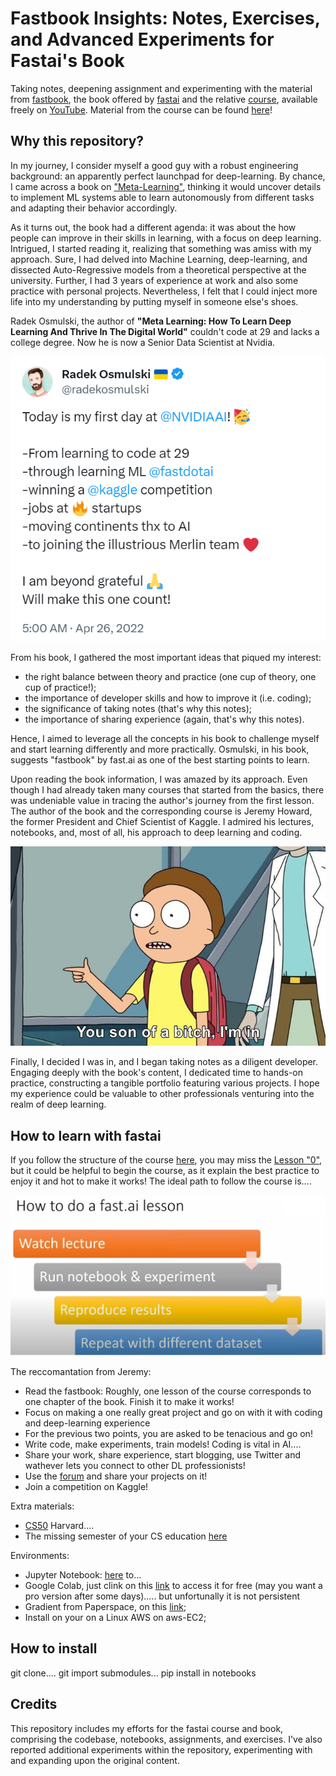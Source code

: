 #  Fastbook Insights: Notes, Exercises, and Advanced Experiments for Fastai's Book

Taking notes, deepening assignment and experimenting with the material from [fastbook](https://github.com/fastai/fastbook), the book offered by [fastai](https://www.fast.ai/) and the relative [course](https://course.fast.ai/), available freely on [YouTube](https://www.youtube.com/playlist?list=PLfYUBJiXbdtSvpQjSnJJ_PmDQB_VyT5iU). Material from the course can be found [here](https://github.com/fastai/course22)!


## Why this repository?

In my journey, I consider myself a good guy  with a robust engineering background: an apparently perfect launchpad for deep-learning. By chance, I came across a book on ["Meta-Learning"](https://radekosmulski.gumroad.com/l/learn_deep_learning), thinking it would uncover details to implement ML systems able to learn autonomously from different tasks and adapting their behavior accordingly. 

As it turns out, the book had a different agenda: it was about the how people can improve in their skills in learning, with a focus on deep learning. Intrigued, I started reading it, realizing that something was amiss with my approach. Sure, I had delved into Machine Learning, deep-learning, and dissected Auto-Regressive models from a theoretical perspective at the university. Further, I had 3 years of experience at work and also some practice with personal projects. Nevertheless, I felt that I could inject more life into my understanding by putting myself in someone else's shoes.

Radek Osmulski, the author of **"Meta Learning: How To Learn Deep Learning And Thrive In The Digital World"** couldn't code at 29 and lacks a college degree. Now he is now a Senior Data Scientist at Nvidia. 

![twitter](./00_howto_fastai/images/twitter.PNG)

From his book, I gathered the most important ideas that piqued my interest: 
- the right balance between theory and practice (one cup of theory, one cup of practice!);
- the importance of developer skills and how to improve it (i.e. coding);
- the significance of taking notes (that's why this notes);
- the importance of sharing experience (again, that's why this notes).

Hence, I aimed to leverage all the concepts in his book to challenge myself and start learning differently and more practically. Osmulski, in his book, suggests "fastbook" by fast.ai as one of the best starting points to learn.

Upon reading the book information, I was amazed by its approach. Even though I had already taken many courses that started from the basics, there was undeniable value in tracing the author's journey from the first lesson. The author of the book and the corresponding course is Jeremy Howard, the former President and Chief Scientist of Kaggle. I admired his lectures, notebooks, and, most of all, his approach to deep learning and coding.

![imin](./00_howto_fastai/images/imin.jpg)

Finally, I decided I was in, and I began taking notes as a diligent developer. Engaging deeply with the book's content, I dedicated time to hands-on practice, constructing a tangible portfolio featuring various projects. I hope my experience could be valuable to other professionals venturing into the realm of deep learning.

## How to learn with fastai

If you follow the structure of the course [here](https://course.fast.ai/), you may miss the [Lesson "0"](https://www.youtube.com/watch?v=gGxe2mN3kAg&t=29s), but it could be helpful to begin the course, as it explain the best practice to enjoy it and hot to make it works!
The ideal path to follow the course is....

![howto](./00_howto_fastai/images/howto_fastai.PNG)

The reccomantation from Jeremy:
- Read the fastbook: Roughly, one lesson of the course corresponds to one chapter of the book. Finish it to make it works!
- Focus on making a one really great project and go on with it with coding and deep-learning experience
- For the previous two points, you are asked to be tenacious and go on!
- Write code, make experiments, train models! Coding is vital in AI....
- Share your work, share experience, start blogging, use Twitter and wathever lets you connect to other DL professionists!
- Use the [forum](https://forums.fast.ai/) and share your projects on it!
- Join a competition on Kaggle!

Extra materials:
- [CS50](https://pll.harvard.edu/course/cs50-introduction-computer-science) Harvard....
- The missing semester of your CS education [here](https://missing.csail.mit.edu/)

Environments:
- Jupyter Notebook: [here](https://github.com/fastai/fastbook/blob/master/app_jupyter.ipynb) to...
- Google Colab, just clink on this [link](XXXX) to access it for free (may you want a pro version after some days)..... but unfortunally it is not persistent 
- Gradient from Paperspace, on this [link](https://docs.paperspace.com/gradient/);
- Install on your on a Linux AWS on aws-EC2;

## How to install

git clone.... git import submodules... pip install in notebooks

## Credits
This repository includes my efforts for the fastai course and book, comprising the codebase, notebooks, assignments, and exercises. I've also reported additional experiments within the repository, experimenting with and expanding upon the original content.
